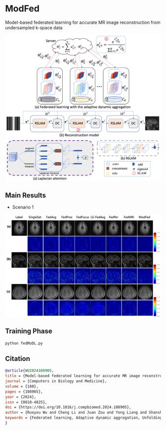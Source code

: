 # ModFed

Model-based federated learning for accurate MR image reconstruction from undersampled k-space data

<img src="/assets/fig1.png" alt="Description" width="700">

<img src="/assets/fig2.png" alt="Description" width="600">

## Main Results

- Scenario 1
<img src="/assets/fig3.png" alt="Description" width="600">

## Training Phase

```python
python fedMoDL.py
```

## Citation

```bibtex
@article{WU2024108905,
title = {Model-based federated learning for accurate MR image reconstruction from undersampled k-space data},
journal = {Computers in Biology and Medicine},
volume = {180},
pages = {108905},
year = {2024},
issn = {0010-4825},
doi = {https://doi.org/10.1016/j.compbiomed.2024.108905},
author = {Ruoyou Wu and Cheng Li and Juan Zou and Yong Liang and Shanshan Wang},
keywords = {Federated learning, Adaptive dynamic aggregation, Unfolding neural network, Magnetic resonance imaging (MRI)}
}
```

